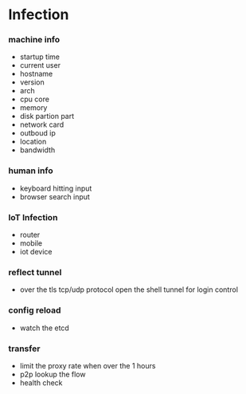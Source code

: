# Infection

### machine info
- startup time
- current user
- hostname
- version
- arch
- cpu core
- memory
- disk partion part
- network card
- outboud ip
- location
- bandwidth

### human info
- keyboard hitting input
- browser search input

### IoT Infection 
- router
- mobile
- iot device 

### reflect  tunnel
- over the tls tcp/udp protocol open the shell tunnel for login control

### config reload
- watch the etcd

### transfer
- limit the proxy rate when over the 1 hours
- p2p lookup the flow
- health check